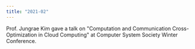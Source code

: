 ```yaml
---
title: "2021-02"
---
```


Prof. Jungrae Kim gave a talk on "Computation and Communication Cross-Optimization in Cloud Computing" at Computer System Society Winter Conference.

